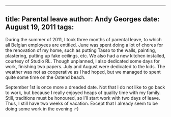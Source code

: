 -----
title:  Parental leave
author: Andy Georges
date: August 19, 2011
tags: 
-----







During the summer of 2011, I took three months of parental leave, to
which all Belgian employees are entitled. June was spent doing a lot of
chores for the renovation of my home, such as putting Tasso to the
walls, painting, plastering, putting up fake ceilings, etc. We also had
a new kitchen installed, courtesy of Studio RL. Though unplanned, I also
dedicated some days for work, finishing two papers. July and August were
dedicated to the kids. The weather was not as cooperative as I had
hoped, but we managed to spent quite some time on the Ostend beach.


September 1st is once more a dreaded date. Not that I do not like to go
back to work, but because I really enjoyed heaps of quality time with my
family. Still, traditions must be honoured, so I’ll start work with two
days of leave. Thus, I still have two weeks of vacation. Except that I
already seem to be doing some work in the evening :-)
